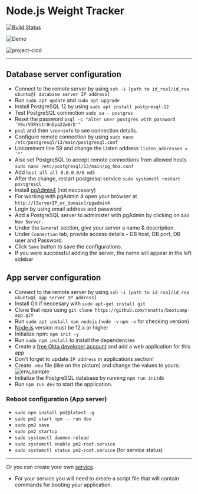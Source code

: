 # Node.js Weight Tracker

[![Build Status](https://dev.azure.com/parennut/Weight-Tracker/_apis/build/status/Weight-Tracker-CI?branchName=master)](https://dev.azure.com/parennut/Weight-Tracker/_build/latest?definitionId=2&branchName=master)

![Demo](docs/build-weight-tracker-app-demo.gif)

![project-cicd](https://user-images.githubusercontent.com/83014719/139582315-0e1aa7f4-82de-417e-bfdd-043f4229a56e.png)

---

## Database server configuration

* Connect to the remote server by using `ssh -i [path to id_rsa]/id_rsa ubuntu@[ database server IP address]`
* Run `sudo apt update` and `sudo apt upgrade`
* Install PostgreSQL 12 by using `sudo apt install postgresql-12`
* Test PostgreSQL connection `sudo su - postgres`
* Reset the password `psql -c "alter user postgres with password 'Y0urV3RYstr0nGpa22w0rD'"`
* `psql` and then `\conninfo` to see connection details.
* Configure remote connection by using `sudo nano /etc/postgresql/13/main/postgresql.conf`
* Uncomment line 59 and change the Listen address `listen_addresses = '*'`
* Also set PostgreSQL to accept remote connections from allowed hosts `sudo nano /etc/postgresql/13/main/pg_hba.conf`
* Add `host all all 0.0.0.0/0 md5`
* After the change, restart postgresql service `sudo systemctl restart postgresql`
* Install [pgAdmin4](https://computingforgeeks.com/how-to-install-pgadmin-4-on-ubuntu/) (not neccesary)
* For working with pgAdmin 4 open your browser at `http://[ServerIP_or_domain]/pgadmin4`
* Login by using email address and password
* Add a PostgreSQL server to administer with pgAdmin by clicking on `Add New Server`.
* Under the `General` section, give your server a name & description.
* Under `Connection` tab, provide access details – DB host, DB port, DB user and Password.
* Click `Save` button to save the configurations.
* If you were successful adding the server, the name will appear in the left sidebar

## App server configuration

* Connect to the remote server by using `ssh -i [path to id_rsa]/id_rsa ubuntu@[ app server IP address]`
* Install Git if neccesary with `sudo apt-get install git` 
* Clone that repo using `git clone https://github.com/renatts/bootcamp-app.git`
* Run `sudo apt install npm nodejs` (`node -v` `npm -v` for checking version)
* [Node.js](https://nodejs.org/) version must be 12.x or higher
* Initialize npm: `npm init -y`
* Run `sudo npm install` to install the dependencies
* Create a [free Okta developer account](https://developer.okta.com/) and add a web application for this app
* Don't forget to update `IP address` in applications section!
* Create `.env` file (like on the picture) and change the values to yours: 
![env_sample](https://user-images.githubusercontent.com/83014719/134813723-7f57c1ce-0361-4699-afe2-f79c647ec560.jpg)
* Initialize the PostgreSQL database by running `npm run initdb`
* Run `npm run dev` to start the application.

### Reboot configuration (App server)
* `sudo npm install pm2@latest -g`
* `sudo pm2 start npm -- run dev`
* `sudo pm2 save`
* `sudo pm2 startup`
* `sudo systemctl daemon-reload`
* `sudo systemctl enable pm2-root.service`
* `sudo systemctl status pm2-root.service` (for service status)

---



Or you can create your own [service](https://www.shubhamdipt.com/blog/how-to-create-a-systemd-service-in-linux/).
* For your service you will need to create a script file that will contain commands for booting your application.

